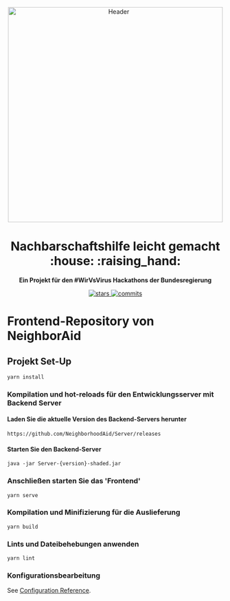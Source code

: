 <div align="center">
  <img alt="Header" src="https://i.imgur.com/6MnFlEn.png" width="500px">
    <h1>Nachbarschaftshilfe leicht gemacht :house: :raising_hand:</h1>
  <strong>Ein Projekt für den #WirVsVirus Hackathons der Bundesregierung</strong>
</div>
<p align="center">
  <a href="https://github.com/NeighborhoodAid/Server/stargazers">
    <img src="https://img.shields.io/github/stars/NeighborhoodAid/Server.svg?style=plasticr" alt="stars">
  </a>
  <a href="https://github.com/NeighborhoodAid/Server/commits/master">
    <img src="https://img.shields.io/github/last-commit/NeighborhoodAid/Server.svg?style=plasticr" alt="commits">
  </a>
</p>

# Frontend-Repository von NeighborAid

## Projekt Set-Up
```
yarn install
```

### Kompilation und hot-reloads für den Entwicklungsserver mit Backend Server
#### Laden Sie die aktuelle Version des Backend-Servers herunter ####
```
https://github.com/NeighborhoodAid/Server/releases
```
#### Starten Sie den Backend-Server ####
```
java -jar Server-{version}-shaded.jar
```

### Anschließen starten Sie das 'Frontend'
```
yarn serve
```

### Kompilation und Minifizierung für die Auslieferung
```
yarn build
```

### Lints und Dateibehebungen anwenden
```
yarn lint
```

### Konfigurationsbearbeitung
See [Configuration Reference](https://cli.vuejs.org/config/).
